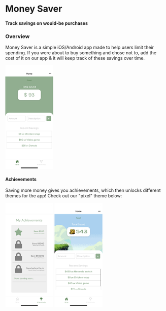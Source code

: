 # Money Saver
#### Track savings on would-be purchases

### Overview

Money Saver is a simple iOS/Android app made to help users limit their spending.
If you were about to buy something and chose not to, add the cost of it on our app & it will keep track of these savings over time.


<img src="assets/screen1.PNG" width="30%">


#### Achievements

Saving more money gives you achievements, which then unlocks different themes for the app!
Check out our "pixel" theme below:

<img src="assets/screen3.PNG" width="30%">
<img src="assets/screen2.PNG" width="30%">
